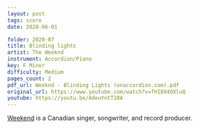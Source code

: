 ```yaml
---
layout: post
tags: score
date: 2020-06-01

folder: 2020-07
title: Blinding lights
artist: The Weeknd
instrument: Accordion/Piano
key: F Minor
difficulty: Medium
pages_count: 2
pdf_url: Weeknd - Blinding Lights (onaccordion.com).pdf
original_url: https://www.youtube.com/watch?v=fHI8X4OXluQ
youtube: https://youtu.be/AdeuYntT10A
---
```


[Weekend](https://en.wikipedia.org/wiki/The_Weeknd) is a Canadian singer, songwriter, and record producer.

